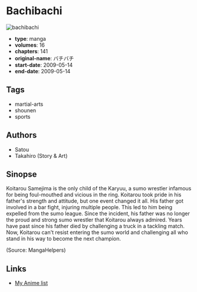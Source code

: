 # Bachibachi

![bachibachi](https://cdn.myanimelist.net/images/manga/3/214599.jpg)

-   **type**: manga
-   **volumes**: 16
-   **chapters**: 141
-   **original-name**: バチバチ
-   **start-date**: 2009-05-14
-   **end-date**: 2009-05-14

## Tags

-   martial-arts
-   shounen
-   sports

## Authors

-   Satou
-   Takahiro (Story & Art)

## Sinopse

Koitarou Samejima is the only child of the Karyuu, a sumo wrestler infamous for being foul-mouthed and vicious in the ring. Koitarou took pride in his father's strength and attitude, but one event changed it all. His father got involved in a bar fight, injuring multiple people. This led to him being expelled from the sumo league. Since the incident, his father was no longer the proud and strong sumo wrestler that Koitarou always admired. Years have past since his father died by challenging a truck in a tackling match. Now, Koitarou can't resist entering the sumo world and challenging all who stand in his way to become the next champion.

(Source: MangaHelpers)

## Links

-   [My Anime list](https://myanimelist.net/manga/117521/Bachibachi)
